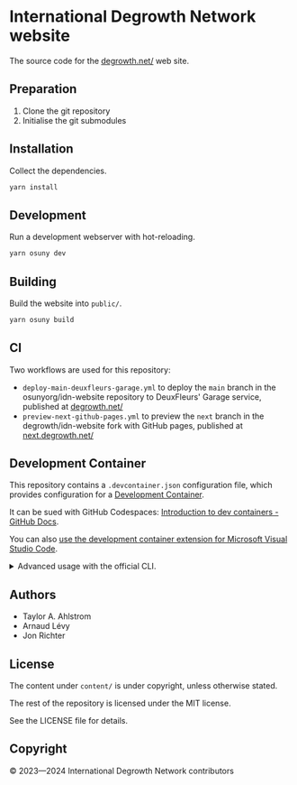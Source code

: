 # International Degrowth Network website

The source code for the [degrowth.net/](https://degrowth.net) web site.

## Preparation

1. Clone the git repository
2. Initialise the git submodules

## Installation

Collect the dependencies.

```sh
yarn install
```

## Development

Run a development webserver with hot-reloading.

```sh
yarn osuny dev
```

## Building

Build the website into `public/`.

```sh
yarn osuny build
```

## CI

Two workflows are used for this repository:

- `deploy-main-deuxfleurs-garage.yml` to deploy the `main` branch in the osunyorg/idn-website repository to DeuxFleurs' Garage service, published at [degrowth.net/](https://degrowth.net)
- `preview-next-github-pages.yml` to preview the `next` branch in the degrowth/idn-website fork with GitHub pages, published at [next.degrowth.net/](https://next.degrowth.net)

## Development Container

This repository contains a `.devcontainer.json` configuration file, which provides configuration for a [Development Container](https://containers.dev/).

It can be sued with GitHub Codespaces: [Introduction to dev containers - GitHub Docs](https://docs.github.com/en/codespaces/setting-up-your-project-for-codespaces/adding-a-dev-container-configuration/introduction-to-dev-containers).

You can also [use the development container extension for Microsoft Visual Studio Code](https://code.visualstudio.com/docs/devcontainers/containers).

<details><summary>Advanced usage with the official CLI.</summary>

The CLI currently has no support for `forwardPorts`[¹](https://github.com/devcontainers/cli/issues/22). We need to patch the container to use the depreciated `appPort` setting instead.

Install the CLI:

```sh
yarn global add @devcontainers/cli
```

Patch the development container to use `appPort` instead of `forwardPorts`:

```sh
sed -e 's/forwardPorts/appPort/' -e 's/"localhost:1313"/"1313:1313"/' -i .devcontainer.json
```

Lify cycle of a development container:

```sh
devcontainer build --workspace-folder ./
devcontainer up --workspace-folder ./
```

You can now open the website generated from the development server at http://localhost:1313/.

</details>

## Authors

- Taylor A. Ahlstrom
- Arnaud Lévy
- Jon Richter

## License

The content under `content/` is under copyright, unless otherwise stated.

The rest of the repository is licensed under the MIT license.

See the LICENSE file for details.

## Copyright

© 2023—2024 International Degrowth Network contributors
